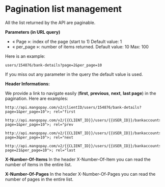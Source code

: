 # Pagination list management

All the list returned by the API are paginable.

**Parameters (in URL query)**

* « Page »: index of the page (start to 1)  Default value: 1
* « per_page »: number of items returned.  Default value: 10  Max: 100

Here is an example:
```
users/154876/bank-details?page=2&per_page=10
```

If you miss out any parameter in the query the default value is used.

**Header Informations:**

We provide a link to navigate easily (**first**, **previous**, **next**, **last page**) in the pagination. Here are examples:
```
http://api.mangopay.com/v2/clientID/users/154876/bank-details?page=1&per_page=10">; rel="first
```
```
http://api.mangopay.com/v2/{{CLIENT_ID}}/users/{{USER_ID}}/bankaccounts?page=1&per_page=10">; rel="prev
```
```
http://api.mangopay.com/v2/{{CLIENT_ID}}/users/{{USER_ID}}/bankaccounts?page=3&per_page=10">; rel="next
```
```
http://api.mangopay.com/v2/{{CLIENT_ID}}/users/{{USER_ID}}/bankaccounts?page=21&per_page=10">; rel="last
```

**X-Number-Of-Items**
In the header X-Number-Of-Item you can read the number of items in the entire list.

**X-Number-Of-Pages**
In the header X-Number-Of-Pages you can read the number of pages in the entire list.